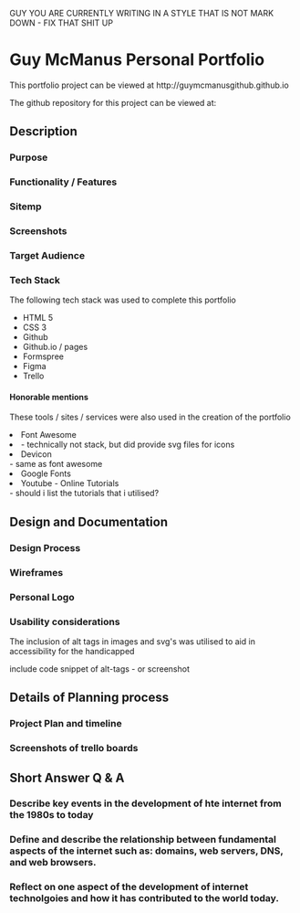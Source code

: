 GUY YOU ARE CURRENTLY WRITING IN A STYLE THAT IS NOT MARK DOWN - FIX THAT SHIT UP

<h1>Guy McManus Personal Portfolio</h1>
This portfolio project can be viewed at http://guymcmanusgithub.github.io

The github repository for this project can be viewed at: 

<h2>Description</h2>

<H3>Purpose</H3>


<H3>Functionality / Features</H3>

<H3>Sitemp</H3>

<H3>Screenshots</H3>

<H3>Target Audience</H3>

<h3>Tech Stack</h3>
The following tech stack was used to complete this portfolio
<ul>
<li>HTML 5</li>
<li>CSS 3</li>
<li>Github</li>
<li>Github.io / pages</li>
<li>Formspree</li>
<li>Figma</li>
<li>Trello</li>
</ul>

<h4>Honorable mentions</h4>
<p>These tools / sites / services were also used in the creation of the portfolio</p>
<li>Font Awesome<li> - technically not stack, but did provide svg files for icons
<li>Devicon</li> - same as font awesome
<li>Google Fonts</li>
<li>Youtube - Online Tutorials</li> - should i list the tutorials that i utilised?
</ul>

<h2>Design and Documentation</h2>
<h3>Design Process</h3>
<h3>Wireframes</h3>
<h3>Personal Logo</h3>
<h3>Usability considerations</h3>
<p>The inclusion of alt tags in images and svg's was utilised to aid in accessibility for the handicapped</p>
<screenshot>include code snippet of alt-tags - or screenshot </screenshot>

<h2>Details of Planning process</h2>
<h3>Project Plan and timeline</h3>
<h3>Screenshots of trello boards</h3>

<h2>Short Answer Q & A</h2>
<h3>Describe key events in the development of hte internet from the 1980s to today</h3>

<h3>Define and describe the relationship between fundamental aspects of the internet such as: domains, web servers, DNS, and web browsers.</h3>

<h3>Reflect on one aspect of the development of internet technolgoies and how it has contributed to the world today.</h3>